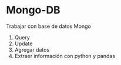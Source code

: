 # Mongo-DB  

Trabajar con base de datos Mongo  
1. Query
2. Update
3. Agregar datos
4. Extraer información con python y pandas
